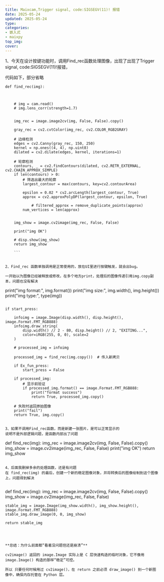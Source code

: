 ```yaml
---
title: Maixcam,Trigger signal, code:SIGSEGV(11)! 报错
date: 2025-05-24
updated: 2025-05-24
type:
categories:
- 嵌入式
- maixpy
top_img: 
cover: 
---
```

1、今天在设计按键功能时，调用Find_rec函数处理图像，出现了出现了Trigger signal, code:SIGSEGV(11)!报错，


代码如下，部分省略
```
def find_rec(img):
    
    
    
    # img = cam.read()
    # img.lens_corr(strength=1.7)
    
    
    img_rec = image.image2cv(img, False, False).copy()
    
    gray_rec = cv2.cvtColor(img_rec, cv2.COLOR_RGB2GRAY)
    
    # 边缘检测
    edges = cv2.Canny(gray_rec, 150, 250)
    kernel = np.ones((4, 4), np.uint8)
    dilated = cv2.dilate(edges, kernel, iterations=1)

    # 轮廓检测
    contours, _ = cv2.findContours(dilated, cv2.RETR_EXTERNAL, cv2.CHAIN_APPROX_SIMPLE)
    if len(contours) > 0:
        # 筛选出最大的轮廓
        largest_contour = max(contours, key=cv2.contourArea)
        
        epsilon = 0.02 * cv2.arcLength(largest_contour, True)
        approx = cv2.approxPolyDP(largest_contour, epsilon, True)
            
            # filtered_approx = remove_duplicate_points(approx)
        num_vertices = len(approx)

                        
    img_show = image.cv2image(img_rec, False, False)

    print("img OK")

    # disp.show(img_show)    
    return img_show

    ```


2、Find_rec 函数单独调用是正常使用的，放在UI里进行按键触发，就会出bug。

一开始以为图像已经被释放或修改，在多个地方print，处理后的图像传递引用img.copy副本，问题也没有解决

```
print("img format:", img.format())
print("img size:", img.width(), img.height())
print("img type:", type(img))
```

```
    if start_press:
        
        infoimg = image.Image(disp.width(), disp.height(), image.Format.FMT_RGB888)
        infoimg.draw_string(
            disp.width() // 2 - 80, disp.height() // 2, "EXITING...", 
            color=iRGB(255, 0, 0), scale=2
        )
        
        # processed_img = infoimg 
        
        processed_img = find_rec(img.copy())  # 传入新拷贝

        if Ex_fun_press:
            start_press = False
        
        if processed_img:
            # 显示前验证
            if processed_img.format() == image.Format.FMT_RGB888:
                print("format success")
                return True, processed_img.copy()
                
        # 失败时返回原始图像
        print("fail")
        return True, img.copy()
```

3、如果不调用Find_rec函数，而是新建一张图片，是可以正常显示的
说明不是外部逻辑问题，是函数内部出了问题

```
def find_rec(img):
    img_rec = image.image2cv(img, False, False).copy()
    img_show = image.cv2image(img_rec, False, False)
    print("img OK")
    return img_show

```

4、后面我删掉多余的处理函数，还是有问题
在 find_rec(img) 的最后，创建一个新的稳定图像对象，并将转换后的图像绘制到这个图像上，问题得到解决


```
def find_rec(img):
    img_rec = image.image2cv(img, False, False).copy()
    img_show = image.cv2image(img_rec, False, False)

   
    stable_img = image.Image(img_show.width(), img_show.height(), image.Format.FMT_RGB888)
    stable_img.draw_image(0, 0, img_show)

    return stable_img
```



**总结：为什么前面都“看着没问题但还是崩溃”**

cv2image() 返回的 image.Image 实际上是 C 层快速构造的临时对象，它不像用 image.Image() 构造的那样“稳定”可控。

所以 只要任何时候用过 cv2image()，在 return 之前必须 draw_image() 到一个新图像中，确保内存托管在 Python 层。






